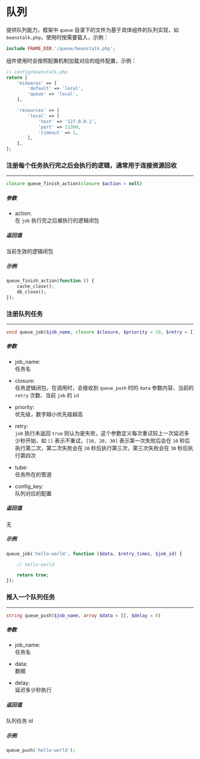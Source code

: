 # 队列

提供队列能力，框架中 `queue` 目录下的文件为基于具体组件的队列实现，如 `beanstalk.php`，使用时按需要载入，示例：
```php
include FRAME_DIR.'/queue/beanstalk.php';
```
组件使用时会按照配置机制加载对应的组件配置，示例：
```php
// config/beanstalk.php
return [
    'midwares' => [
        'default' => 'local',
        'queue' => 'local',
    ],

    'resources' => [
        'local' => [
            'host' => '127.0.0.1',
            'port' => 11300,
            'timeout' => 1,
        ],
    ],
];
```









### 注册每个任务执行完之后会执行的逻辑，通常用于连接资源回收
----
```php
closure queue_finish_action(closure $action = null)
```
##### 参数
- action:  
    在 `job` 执行完之后被执行的逻辑闭包

##### 返回值
当前生效的逻辑闭包

##### 示例
```php
queue_finish_action(function () {
    cache_close();
    db_close();
});
```











### 注册队列任务
----
```php
void queue_job($job_name, closure $closure, $priority = 10, $retry = [], $tube = 'default', $config_key = 'default')
```
##### 参数
- job_name:  
    任务名

- closure:  
    任务逻辑闭包，在调用时，会接收到 `queue_push` 时的 `data` 参数内容、当前的 `retry` 次数、当前 `job` 的 `id`

- priority:  
    优先级，数字越小优先级越高

- retry:  
    `job` 执行未返回 `true` 则认为是失败，这个参数定义每次重试较上一次延迟多少秒开始，如 ```[]``` 表示不重试，```[10, 20, 30]``` 表示第一次失败后会在 `10` 秒后执行第二次，第二次失败会在 `20` 秒后执行第三次，第三次失败会在 `30` 秒后执行第四次

- tube:  
    任务所在的管道

- config_key:  
    队列对应的配置

##### 返回值
无

##### 示例
```php
queue_job('hello-world', function ($data, $retry_times, $job_id) {

    // hello-world

    return true;
});
```











### 推入一个队列任务
----
```php
string queue_push($job_name, array $data = [], $delay = 0)
```
##### 参数
- job_name:  
    任务名

- data:  
    数据

- delay:  
    延迟多少秒执行

##### 返回值
队列任务 id

##### 示例
```php
queue_push('hello-world');
```
